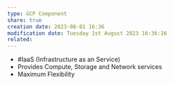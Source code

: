 ```yaml
---
type: GCP Component 
share: true
creation date: 2023-08-01 16:36
modification date: Tuesday 1st August 2023 16:36:16
related: 
---
```

- #IaaS (Infrastructure as an Service)
- Provides Compute, Storage and Network services
- Maximum Flexibility 